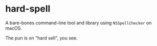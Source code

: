 # hard-spell

A bare-bones command-line tool and library using `NSSpellChecker` on macOS.

The pun is on "hard sell", you see.
